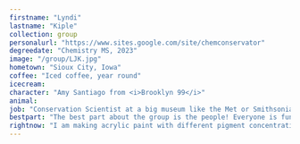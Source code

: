 ```yaml
---
firstname: "Lyndi"
lastname: "Kiple"
collection: group
personalurl: "https://www.sites.google.com/site/chemconservator"
degreedate: "Chemistry MS, 2023"
image: "/group/LJK.jpg"
hometown: "Sioux City, Iowa"
coffee: "Iced coffee, year round"
icecream:
character: "Amy Santiago from <i>Brooklyn 99</i>"
animal:
job: "Conservation Scientist at a big museum like the Met or Smithsonian"
bestpart: "The best part about the group is the people! Everyone is fun to work with and brings their own strengths to the table. There’s never a dull moment with this group."
rightnow: "I am making acrylic paint with different pigment concentrations to characterize its relaxation behaviors and connect those measured behaviors with physical and mathematical explanations."
---
```

